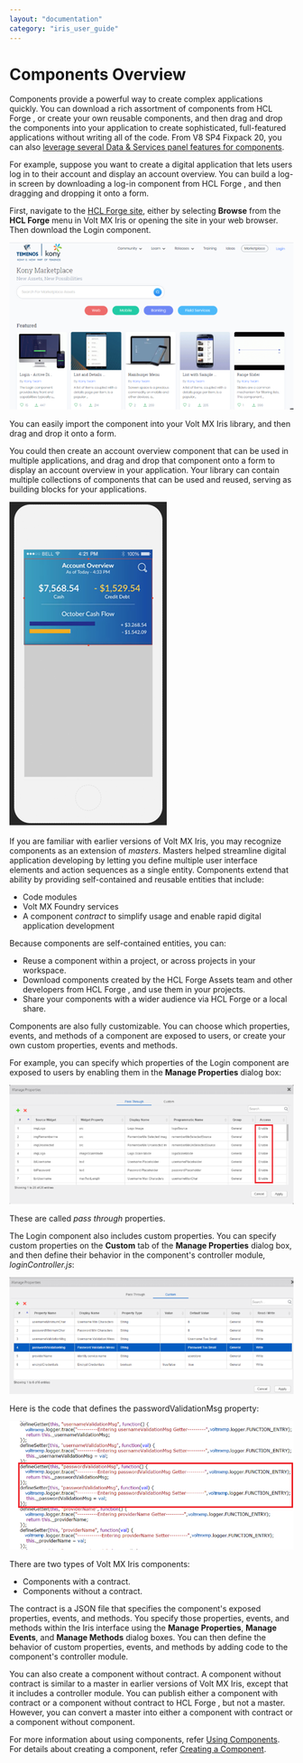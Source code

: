 ```yaml
---
layout: "documentation"
category: "iris_user_guide"
---
```

                          


Components Overview
===================

Components provide a powerful way to create complex applications quickly. You can download a rich assortment of components from HCL Forge , or create your own reusable components, and then drag and drop the components into your application to create sophisticated, full-featured applications without writing all of the code. From V8 SP4 Fixpack 20, you can also [leverage several Data & Services panel features for components](C_CreatingComponent.html#data-amp-services-panel-support-for-components).

For example, suppose you want to create a digital application that lets users log in to their account and display an account overview. You can build a log-in screen by downloading a log-in component from HCL Forge , and then dragging and dropping it onto a form.

First, navigate to the [HCL Forge site](http://community.hclvoltmx.com/marketplace), either by selecting **Browse** from the **HCL Forge** menu in Volt MX Iris or opening the site in your web browser. Then download the Login component.

![](Resources/Images/LoginCompMktplc_678x397.png)

You can easily import the component into your Volt MX Iris library, and then drag and drop it onto a form.

You could then create an account overview component that can be used in multiple applications, and drag and drop that component onto a form to display an account overview in your application. Your library can contain multiple collections of components that can be used and reused, serving as building blocks for your applications.

![](Resources/Images/AccountOverviewComp.PNG)

If you are familiar with earlier versions of Volt MX Iris, you may recognize components as an extension of _masters_. Masters helped streamline digital application developing by letting you define multiple user interface elements and action sequences as a single entity. Components extend that ability by providing self-contained and reusable entities that include:

*   Code modules
*   Volt MX Foundry services
*   A component _contract_ to simplify usage and enable rapid digital application development

Because components are self-contained entities, you can:

*   Reuse a component within a project, or across projects in your workspace.
*   Download components created by the HCL Forge Assets team and other developers from HCL Forge , and use them in your projects.
*   Share your components with a wider audience via HCL Forge or a local share.

Components are also fully customizable. You can choose which properties, events, and methods of a component are exposed to users, or create your own custom properties, events and methods.

For example, you can specify which properties of the Login component are exposed to users by enabling them in the **Manage Properties** dialog box:

![](Resources/Images/CompManageProps_802x337.png)

These are called _pass through_ properties.

The Login component also includes custom properties. You can specify custom properties on the **Custom** tab of the **Manage Properties** dialog box, and then define their behavior in the component's controller module, _loginController.js_:

![](Resources/Images/CompCustomProps_796x326.png)

Here is the code that defines the passwordValidationMsg property:

![](Resources/Images/CompCode_801x363.png)

There are two types of Volt MX Iris components:

*   Components with a contract.
*   Components without a contract.

The contract is a JSON file that specifies the component's exposed properties, events, and methods. You specify those properties, events, and methods within the Iris interface using the **Manage Properties**, **Manage Events**, and **Manage Methods** dialog boxes. You can then define the behavior of custom properties, events, and methods by adding code to the component's controller module.

You can also create a component without contract. A component without contract is similar to a master in earlier versions of Volt MX Iris, except that it includes a controller module. You can publish either a component with contract or a component without contract to HCL Forge , but not a master. However, you can convert a master into either a component with contract or a component without component.

For more information about using components, refer [Using Components](C_UsingComponents.html). For details about creating a component, refer [Creating a Component](C_CreatingComponent.html).
